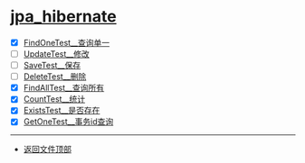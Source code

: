 
# [jpa_hibernate](../README.md)

- [x] [FindOneTest__查询单一](src/test/java/com/cpucode/test/FindOneTest.java)
- [ ] [UpdateTest__修改](src/test/java/com/cpucode/test/UpdateTest.java)
- [ ] [SaveTest__保存](src/test/java/com/cpucode/test/SaveTest.java)
- [ ] [DeleteTest__删除](src/test/java/com/cpucode/test/DeleteTest.java)
- [x] [FindAllTest__查询所有](src/test/java/com/cpucode/test/FindAllTest.java)
- [x] [CountTest__统计](src/test/java/com/cpucode/test/CountTest.java)
- [x] [ExistsTest__是否存在](src/test/java/com/cpucode/test/ExistsTest.java)
- [x] [GetOneTest__事务id查询](src/test/java/com/cpucode/test/GetOneTest.java)

-----------------

- [返回文件顶部](../README.md)